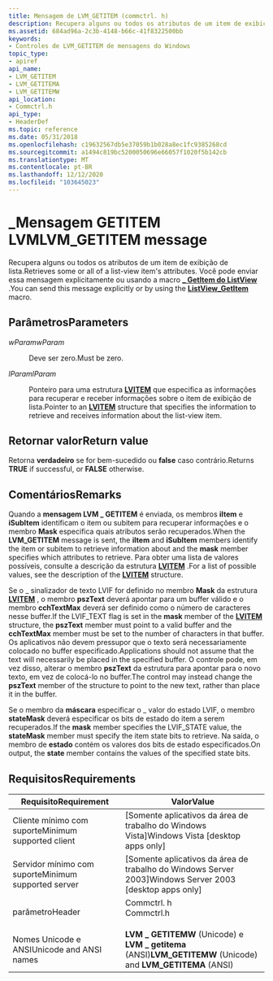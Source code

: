 ```yaml
---
title: Mensagem de LVM_GETITEM (commctrl. h)
description: Recupera alguns ou todos os atributos de um item de exibição de lista. Você pode enviar essa mensagem explicitamente ou usando a \_ macro GetItem do ListView.
ms.assetid: 684ad96a-2c3b-4148-b66c-41f8322500bb
keywords:
- Controles de LVM_GETITEM de mensagens do Windows
topic_type:
- apiref
api_name:
- LVM_GETITEM
- LVM_GETITEMA
- LVM_GETITEMW
api_location:
- Commctrl.h
api_type:
- HeaderDef
ms.topic: reference
ms.date: 05/31/2018
ms.openlocfilehash: c19632567db5e37059b1b028a8ec1fc9385268cd
ms.sourcegitcommit: a1494c819bc5200050696e66057f1020f5b142cb
ms.translationtype: MT
ms.contentlocale: pt-BR
ms.lasthandoff: 12/12/2020
ms.locfileid: "103645023"
---
```

# <a name="lvm_getitem-message"></a><span data-ttu-id="08e87-105">\_Mensagem GETITEM LVM</span><span class="sxs-lookup"><span data-stu-id="08e87-105">LVM\_GETITEM message</span></span>

<span data-ttu-id="08e87-106">Recupera alguns ou todos os atributos de um item de exibição de lista.</span><span class="sxs-lookup"><span data-stu-id="08e87-106">Retrieves some or all of a list-view item's attributes.</span></span> <span data-ttu-id="08e87-107">Você pode enviar essa mensagem explicitamente ou usando a macro [**\_ GetItem do ListView**](/windows/desktop/api/Commctrl/nf-commctrl-listview_getitem) .</span><span class="sxs-lookup"><span data-stu-id="08e87-107">You can send this message explicitly or by using the [**ListView\_GetItem**](/windows/desktop/api/Commctrl/nf-commctrl-listview_getitem) macro.</span></span>

## <a name="parameters"></a><span data-ttu-id="08e87-108">Parâmetros</span><span class="sxs-lookup"><span data-stu-id="08e87-108">Parameters</span></span>

<dl> <dt>

<span data-ttu-id="08e87-109">*wParam*</span><span class="sxs-lookup"><span data-stu-id="08e87-109">*wParam*</span></span> 
</dt> <dd><span data-ttu-id="08e87-110">Deve ser zero.</span><span class="sxs-lookup"><span data-stu-id="08e87-110">Must be zero.</span></span></dd> <dt>

<span data-ttu-id="08e87-111">*lParam*</span><span class="sxs-lookup"><span data-stu-id="08e87-111">*lParam*</span></span> 
</dt> <dd>

<span data-ttu-id="08e87-112">Ponteiro para uma estrutura [**LVITEM**](/windows/win32/api/commctrl/ns-commctrl-lvitema) que especifica as informações para recuperar e receber informações sobre o item de exibição de lista.</span><span class="sxs-lookup"><span data-stu-id="08e87-112">Pointer to an [**LVITEM**](/windows/win32/api/commctrl/ns-commctrl-lvitema) structure that specifies the information to retrieve and receives information about the list-view item.</span></span>

</dd> </dl>

## <a name="return-value"></a><span data-ttu-id="08e87-113">Retornar valor</span><span class="sxs-lookup"><span data-stu-id="08e87-113">Return value</span></span>

<span data-ttu-id="08e87-114">Retorna **verdadeiro** se for bem-sucedido ou **false** caso contrário.</span><span class="sxs-lookup"><span data-stu-id="08e87-114">Returns **TRUE** if successful, or **FALSE** otherwise.</span></span>

## <a name="remarks"></a><span data-ttu-id="08e87-115">Comentários</span><span class="sxs-lookup"><span data-stu-id="08e87-115">Remarks</span></span>

<span data-ttu-id="08e87-116">Quando a **mensagem LVM \_ GETITEM** é enviada, os membros **iItem** e **iSubItem** identificam o item ou subitem para recuperar informações e o membro **Mask** especifica quais atributos serão recuperados.</span><span class="sxs-lookup"><span data-stu-id="08e87-116">When the **LVM\_GETITEM** message is sent, the **iItem** and **iSubItem** members identify the item or subitem to retrieve information about and the **mask** member specifies which attributes to retrieve.</span></span> <span data-ttu-id="08e87-117">Para obter uma lista de valores possíveis, consulte a descrição da estrutura [**LVITEM**](/windows/win32/api/commctrl/ns-commctrl-lvitema) .</span><span class="sxs-lookup"><span data-stu-id="08e87-117">For a list of possible values, see the description of the [**LVITEM**](/windows/win32/api/commctrl/ns-commctrl-lvitema) structure.</span></span>

<span data-ttu-id="08e87-118">Se o \_ sinalizador de texto LVIF for definido no membro **Mask** da estrutura [**LVITEM**](/windows/win32/api/commctrl/ns-commctrl-lvitema) , o membro **pszText** deverá apontar para um buffer válido e o membro **cchTextMax** deverá ser definido como o número de caracteres nesse buffer.</span><span class="sxs-lookup"><span data-stu-id="08e87-118">If the LVIF\_TEXT flag is set in the **mask** member of the [**LVITEM**](/windows/win32/api/commctrl/ns-commctrl-lvitema) structure, the **pszText** member must point to a valid buffer and the **cchTextMax** member must be set to the number of characters in that buffer.</span></span> <span data-ttu-id="08e87-119">Os aplicativos não devem pressupor que o texto será necessariamente colocado no buffer especificado.</span><span class="sxs-lookup"><span data-stu-id="08e87-119">Applications should not assume that the text will necessarily be placed in the specified buffer.</span></span> <span data-ttu-id="08e87-120">O controle pode, em vez disso, alterar o membro **pszText** da estrutura para apontar para o novo texto, em vez de colocá-lo no buffer.</span><span class="sxs-lookup"><span data-stu-id="08e87-120">The control may instead change the **pszText** member of the structure to point to the new text, rather than place it in the buffer.</span></span>

<span data-ttu-id="08e87-121">Se o membro da **máscara** especificar o \_ valor do estado LVIF, o membro **stateMask** deverá especificar os bits de estado do item a serem recuperados.</span><span class="sxs-lookup"><span data-stu-id="08e87-121">If the **mask** member specifies the LVIF\_STATE value, the **stateMask** member must specify the item state bits to retrieve.</span></span> <span data-ttu-id="08e87-122">Na saída, o membro de **estado** contém os valores dos bits de estado especificados.</span><span class="sxs-lookup"><span data-stu-id="08e87-122">On output, the **state** member contains the values of the specified state bits.</span></span>

## <a name="requirements"></a><span data-ttu-id="08e87-123">Requisitos</span><span class="sxs-lookup"><span data-stu-id="08e87-123">Requirements</span></span>



| <span data-ttu-id="08e87-124">Requisito</span><span class="sxs-lookup"><span data-stu-id="08e87-124">Requirement</span></span> | <span data-ttu-id="08e87-125">Valor</span><span class="sxs-lookup"><span data-stu-id="08e87-125">Value</span></span> |
|-------------------------------------|---------------------------------------------------------------------------------------|
| <span data-ttu-id="08e87-126">Cliente mínimo com suporte</span><span class="sxs-lookup"><span data-stu-id="08e87-126">Minimum supported client</span></span><br/> | <span data-ttu-id="08e87-127">\[Somente aplicativos da área de trabalho do Windows Vista\]</span><span class="sxs-lookup"><span data-stu-id="08e87-127">Windows Vista \[desktop apps only\]</span></span><br/>                                        |
| <span data-ttu-id="08e87-128">Servidor mínimo com suporte</span><span class="sxs-lookup"><span data-stu-id="08e87-128">Minimum supported server</span></span><br/> | <span data-ttu-id="08e87-129">\[Somente aplicativos da área de trabalho do Windows Server 2003\]</span><span class="sxs-lookup"><span data-stu-id="08e87-129">Windows Server 2003 \[desktop apps only\]</span></span><br/>                                  |
| <span data-ttu-id="08e87-130">parâmetro</span><span class="sxs-lookup"><span data-stu-id="08e87-130">Header</span></span><br/>                   | <dl> <span data-ttu-id="08e87-131"><dt>Commctrl. h</dt></span><span class="sxs-lookup"><span data-stu-id="08e87-131"><dt>Commctrl.h</dt></span></span> </dl> |
| <span data-ttu-id="08e87-132">Nomes Unicode e ANSI</span><span class="sxs-lookup"><span data-stu-id="08e87-132">Unicode and ANSI names</span></span><br/>   | <span data-ttu-id="08e87-133">**LVM \_ GETITEMW** (Unicode) e **LVM \_ getitema** (ANSI)</span><span class="sxs-lookup"><span data-stu-id="08e87-133">**LVM\_GETITEMW** (Unicode) and **LVM\_GETITEMA** (ANSI)</span></span><br/>                   |



 

 





